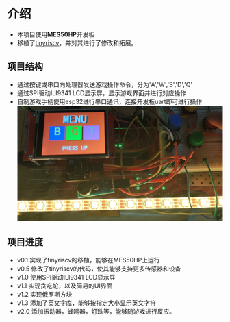 # 介绍

* 本项目使用**MES50HP**开发板
* 移植了[tinyriscv](https://github.com/liangkangnan/tinyriscv)，并对其进行了修改和拓展。

## 项目结构

* 通过按键或串口向处理器发送游戏操作命令，分为'A','W','S','D','Q'
* 通过SPI驱动ILI9341 LCD显示屏，显示游戏界面并进行对应操作
* 自制游戏手柄使用esp32进行串口通讯，连接开发板uart即可进行操作
![Image](pic/IMG0.jpg)

## 项目进度

* v0.1 实现了tinyriscv的移植，能够在MES50HP上运行
* v0.5 修改了tinyriscv的代码，使其能够支持更多传感器和设备
* v1.0 使用SPI驱动ILI9341 LCD显示屏
* v1.1 实现贪吃蛇，以及简易的UI界面
* v1.2 实现俄罗斯方块
* v1.3 添加了英文字库，能够按指定大小显示英文字符
* v2.0 添加振动器，蜂鸣器，灯珠等，能够随游戏进行反应。
